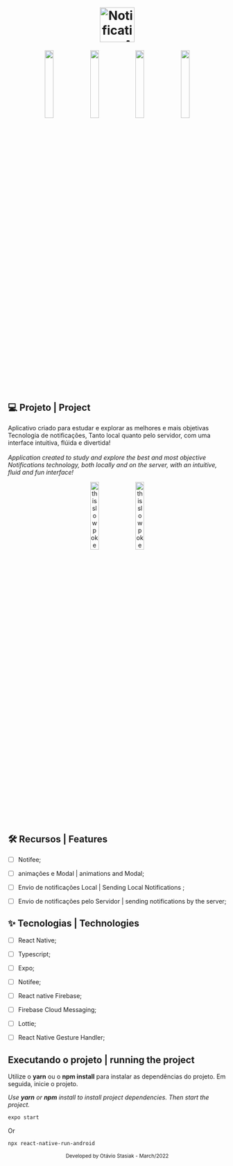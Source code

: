 <h1 align="center">
  <img alt="NotificationsApp" height="80" title="Plant Manager" src="https://firebasestorage.googleapis.com/v0/b/notificationsapp-58333.appspot.com/o/icon%20.png?alt=media&token=1f6df926-7087-43b5-944c-32bed943d5c3" />
</h1>

<div align="center">
  
  <img src="https://firebasestorage.googleapis.com/v0/b/notificationsapp-58333.appspot.com/o/Screenshot_2022-03-04-14-02-05-277_com.notificationsapp.jpg?alt=media&token=4d13dff7-89b8-420e-8e22-226dc310d09d" height=20% width=20%/>
  <img src="https://firebasestorage.googleapis.com/v0/b/notificationsapp-58333.appspot.com/o/Screenshot_2022-03-04-14-02-37-279_com.notificationsapp.jpg?alt=media&token=48950cc3-c241-4df9-b659-d0f1f8168cd4" height=20% width=20%/>
  <img height=20% width=20% src="https://firebasestorage.googleapis.com/v0/b/notificationsapp-58333.appspot.com/o/Screenshot_2022-03-04-14-02-43-020_com.notificationsapp.jpg?alt=media&token=761c8a55-ad48-4025-8ff1-ed135d5a49da" />
 <img height=20% width=20% src="https://firebasestorage.googleapis.com/v0/b/notificationsapp-58333.appspot.com/o/Screenshot_2022-03-04-14-03-20-924_com.notificationsapp.jpg?alt=media&token=a0cbf7e1-eb63-46eb-9dad-eb8ddc9da2f0" />
</div>


## 💻 Projeto | Project
Aplicativo criado para estudar e explorar as melhores e mais objetivas Tecnologia de notificações, Tanto local quanto pelo servidor, com uma interface intuitiva, flúida e divertida!
<br/><br/>
<i>Application created to study and explore the best and most objective Notifications technology, both locally and on the server, with an intuitive, fluid and fun interface!</i>

<div align="center">
  <img src="https://firebasestorage.googleapis.com/v0/b/notificationsapp-58333.appspot.com/o/NotificationsApp_1_AdobeCreativeCloudExpress.gif?alt=media&token=c723ce2f-fdff-46ac-b512-ff737cd3d9db" alt="this slowpoke moves"  width="20%" />
  <img src="https://firebasestorage.googleapis.com/v0/b/notificationsapp-58333.appspot.com/o/NotificationsApp_1_AdobeCreativeCloudExpress%20(1).gif?alt=media&token=45e30a5e-7409-4a2d-a367-9d6631d8b671" alt="this slowpoke moves" width="20%" />
</div>

## :hammer_and_wrench: Recursos | Features 

-   [ ] Notifee;
-   [ ] animações e Modal | animations and Modal;
-   [ ] Envio de notificações Local | Sending Local Notifications ;
-   [ ] Envio de notificações pelo Servidor | sending notifications by the server;


## ✨ Tecnologias | Technologies

-   [ ] React Native;
-   [ ] Typescript;
-   [ ] Expo;
-   [ ] Notifee;
-   [ ] React native Firebase;
-   [ ] Firebase Cloud Messaging;
-   [ ] Lottie;
-   [ ] React Native Gesture Handler;


## Executando o projeto | running the project

Utilize o **yarn** ou o **npm install** para instalar as dependências do projeto.
Em seguida, inicie o projeto.

<i>Use **yarn** or **npm** install to install project dependencies. Then start the project.</i>

```cl
expo start
```
Or

```cl
npx react-native-run-android
```


<div align="center">
  <small>Developed by Otávio Stasiak - March/2022</small>
</div>
